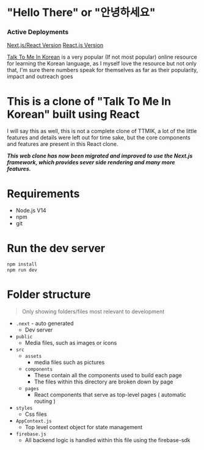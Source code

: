 # "Hello There" or "안녕하세요"

### Active Deployments

[Next.js/React Version](https://ttmik.vercel.app/)
[React.js Version](https://ttmik.netlify.app/)


[Talk To Me In Korean](https://talktomeinkorean.com/) is a very popular (If not most popular) online resource for learning the Korean language, as I myself love the resource but not only that, I'm sure there numbers speak for themselves as far as their popularity, impact and outreach goes


# This is a clone of "Talk To Me In Korean" built using React
I will say this as well, this is not a complete clone of TTMIK, a lot of the little features and details were left out for time sake, but the core components and features are present in this React clone.

***This web clone has now been migrated and improved to use the Next.js framework, which provides sever side rendering and many more features.***


# Requirements

* Node.js V14
* npm
* git

# Run the dev server

```bash
npm install
npm run dev
```

#

# Folder structure

> Only showing folders/files most relevant to development

* `.next` - auto generated
  * Dev server
* `public`
  * Media files, such as images or icons
* `src`
  * `assets`
    * media files such as pictures
  * `components`
    * These contain all the components used to build each page
    * The files within this directory are broken down by page
  * `pages`
    * React components that serve as top-level pages ( automatic routing )
* `styles`
  * Css files
* `AppContext.js`
    * Top level context object for state management
* `firebase.js`
    * All backend logic is handled within this file using the firebase-sdk

